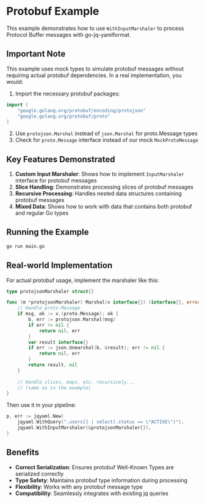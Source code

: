 # Protobuf Example

This example demonstrates how to use `WithInputMarshaler` to process Protocol Buffer messages with go-jq-yamlformat.

## Important Note

This example uses mock types to simulate protobuf messages without requiring actual protobuf dependencies. In a real implementation, you would:

1. Import the necessary protobuf packages:
```go
import (
    "google.golang.org/protobuf/encoding/protojson"
    "google.golang.org/protobuf/proto"
)
```

2. Use `protojson.Marshal` instead of `json.Marshal` for proto.Message types
3. Check for `proto.Message` interface instead of our mock `MockProtoMessage`

## Key Features Demonstrated

1. **Custom Input Marshaler**: Shows how to implement `InputMarshaler` interface for protobuf messages
2. **Slice Handling**: Demonstrates processing slices of protobuf messages
3. **Recursive Processing**: Handles nested data structures containing protobuf messages
4. **Mixed Data**: Shows how to work with data that contains both protobuf and regular Go types

## Running the Example

```bash
go run main.go
```

## Real-world Implementation

For actual protobuf usage, implement the marshaler like this:

```go
type protojsonMarshaler struct{}

func (m *protojsonMarshaler) Marshal(v interface{}) (interface{}, error) {
    // Handle proto.Message
    if msg, ok := v.(proto.Message); ok {
        b, err := protojson.Marshal(msg)
        if err != nil {
            return nil, err
        }
        var result interface{}
        if err := json.Unmarshal(b, &result); err != nil {
            return nil, err
        }
        return result, nil
    }
    
    // Handle slices, maps, etc. recursively...
    // (same as in the example)
}
```

Then use it in your pipeline:

```go
p, err := jqyaml.New(
    jqyaml.WithQuery(".users[] | select(.status == \"ACTIVE\")"),
    jqyaml.WithInputMarshaler(&protojsonMarshaler{}),
)
```

## Benefits

- **Correct Serialization**: Ensures protobuf Well-Known Types are serialized correctly
- **Type Safety**: Maintains protobuf type information during processing
- **Flexibility**: Works with any protobuf message type
- **Compatibility**: Seamlessly integrates with existing jq queries